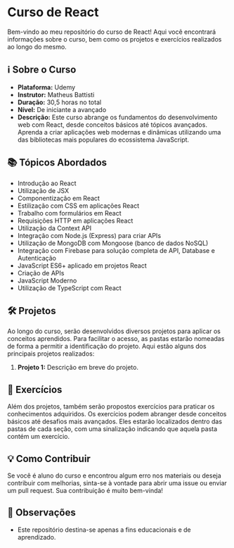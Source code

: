 # Curso de React

Bem-vindo ao meu repositório do curso de React! Aqui você encontrará informações sobre o curso, bem como os projetos e exercícios realizados ao longo do mesmo.

## ℹ️ Sobre o Curso

- **Plataforma:** Udemy
- **Instrutor:** Matheus Battisti
- **Duração:** 30,5 horas no total
- **Nível:** De iniciante a avançado
- **Descrição:** Este curso abrange os fundamentos do desenvolvimento web com React, desde conceitos básicos até tópicos avançados. Aprenda a criar aplicações web modernas e dinâmicas utilizando uma das bibliotecas mais populares do ecossistema JavaScript.

## 📚 Tópicos Abordados

- Introdução ao React
- Utilização de JSX
- Componentização em React
- Estilização com CSS em aplicações React
- Trabalho com formulários em React
- Requisições HTTP em aplicações React
- Utilização da Context API
- Integração com Node.js (Express) para criar APIs
- Utilização de MongoDB com Mongoose (banco de dados NoSQL)
- Integração com Firebase para solução completa de API, Database e Autenticação
- JavaScript ES6+ aplicado em projetos React
- Criação de APIs
- JavaScript Moderno
- Utilização de TypeScript com React

## 🛠️ Projetos

Ao longo do curso, serão desenvolvidos diversos projetos para aplicar os conceitos aprendidos. Para facilitar o acesso, as pastas estarão nomeadas de forma a permitir a identificação do projeto. Aqui estão alguns dos principais projetos realizados:

1. **Projeto 1:** Descrição em breve do projeto.

## 📝 Exercícios

Além dos projetos, também serão propostos exercícios para praticar os conhecimentos adquiridos. Os exercícios podem abranger desde conceitos básicos até desafios mais avançados. Eles estarão localizados dentro das pastas de cada seção, com uma sinalização indicando que aquela pasta contém um exercício.

## 💡 Como Contribuir

Se você é aluno do curso e encontrou algum erro nos materiais ou deseja contribuir com melhorias, sinta-se à vontade para abrir uma issue ou enviar um pull request. Sua contribuição é muito bem-vinda!

## 📌 Observações

- Este repositório destina-se apenas a fins educacionais e de aprendizado.
